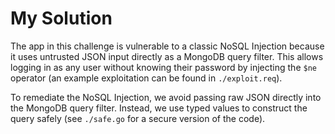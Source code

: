 # My Solution

The app in this challenge is vulnerable to a classic NoSQL Injection because it uses untrusted JSON input directly as a MongoDB query filter. This allows logging in as any user without knowing their password by injecting the `$ne` operator (an example exploitation can be found in `./exploit.req`).

To remediate the NoSQL Injection, we avoid passing raw JSON directly into the MongoDB query filter. Instead, we use typed values to construct the query safely (see `./safe.go` for a secure version of the code).